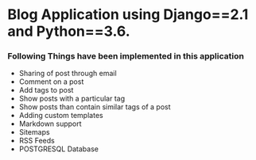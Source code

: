 # Blog Application using Django==2.1 and Python==3.6.

### Following Things have been implemented in this application
- Sharing of post through email
- Comment on a post
- Add tags to post
- Show posts with a particular tag
- Show posts than contain similar tags of a post
- Adding custom templates
- Markdown support
- Sitemaps
- RSS Feeds
- POSTGRESQL Database
